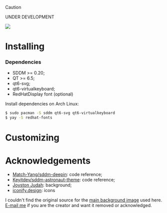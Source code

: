 > [!CAUTION]
> UNDER DEVELOPMENT

<img src="https://github.com/uiriansan/SilentSDDM/blob/main/wiki/LoginCenter.png" />

# Installing
### Dependencies
- SDDM >= 0.20;
- QT >= 6.5;
- qt6-svg;
- qt6-virtualkeyboard;
- RedHatDisplay font (optional)

Install dependencies on Arch Linux:
```bash
$ sudo pacman -S sddm qt6-svg qt6-virtualkeyboard
$ yay -S redhat-fonts
```

# Customizing

# Acknowledgements
- [Match-Yang/sddm-deepin](https://github.com/Match-Yang/sddm-deepin): code reference;
- [Keyitdev/sddm-astronaut-theme](https://github.com/Keyitdev/sddm-astronaut-theme): code reference;
- [Joyston Judah](https://www.pexels.com/photo/white-and-black-mountain-wallpaper-933054/): background;
- [iconify.design](https://iconify.design/): icons

I couldn't find the original source for the [main background image](https://github.com/uiriansan/SilentSDDM/blob/main/silent/backgrounds/default.jpg) used here. [E-mail me](mailto:uiriansan@gmail.com?subject=Background%20image%20in%20SilentSDDM) if you are the creator and want it removed or acknowledged.
